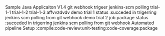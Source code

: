 
Sample Java Applicaiton V1.4
git webhook trigeer jenkins-scm polling
trial-1-1
trial-1-2
trial-1-3
affvvzdvdv
demo trial 1 status :succeded in trigerring jenkins scm polling from git webhook
demo trial 2 job package status :succeded in trigerring jenkins scm polling from git webhook
Automated pipeline Setup :compile:code-review:unit-testing:code-coverage:package
